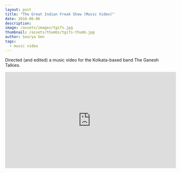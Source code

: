 ```yaml
---
layout: post
title: "The Great Indian Freak Show (Music Video)"
date: 2016-06-06
description:
image: /assets/images/tgifs.jpg
thumbnail: /assets/thumbs/tgifs-thumb.jpg
author: Sourya Sen
tags:
  - music video
---
```


Directed (and edited) a music video for the Kolkata-based band The Ganesh Talkies.

<iframe width="560" height="315" src="https://www.youtube.com/embed/G8emeMAYtwU" frameborder="0" allow="accelerometer; autoplay; encrypted-media; gyroscope; picture-in-picture" allowfullscreen></iframe>
